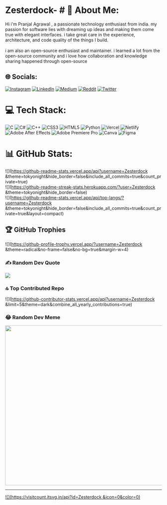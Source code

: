 # Zesterdock- # 💫 About Me:
Hi i'm Pranjal Agrawal , a passionate technology enthusiast from india. my passion for software lies with dreaming up ideas and making them come true with elegant interfaces. i take great care in the experience, architecture, and code quality of the things I build.<br><br>i am also an open-source enthusiast and maintainer. i learned a lot from the open-source community and i love how collaboration and knowledge sharing happened through open-source


## 🌐 Socials:
[![Instagram](https://img.shields.io/badge/Instagram-%23E4405F.svg?logo=Instagram&logoColor=white)](https://instagram.com/Zesterdock ) [![LinkedIn](https://img.shields.io/badge/LinkedIn-%230077B5.svg?logo=linkedin&logoColor=white)](https://linkedin.com/in/pranjal-agrawal) [![Medium](https://img.shields.io/badge/Medium-12100E?logo=medium&logoColor=white)](https://medium.com/@Zesterdock ) [![Reddit](https://img.shields.io/badge/Reddit-%23FF4500.svg?logo=Reddit&logoColor=white)](https://reddit.com/user/Zesterdock ) [![Twitter](https://img.shields.io/badge/Twitter-%231DA1F2.svg?logo=Twitter&logoColor=white)](https://twitter.com/zesterdock ) 

# 💻 Tech Stack:
![C](https://img.shields.io/badge/c-%2300599C.svg?style=for-the-badge&logo=c&logoColor=white) ![C#](https://img.shields.io/badge/c%23-%23239120.svg?style=for-the-badge&logo=c-sharp&logoColor=white) ![C++](https://img.shields.io/badge/c++-%2300599C.svg?style=for-the-badge&logo=c%2B%2B&logoColor=white) ![CSS3](https://img.shields.io/badge/css3-%231572B6.svg?style=for-the-badge&logo=css3&logoColor=white) ![HTML5](https://img.shields.io/badge/html5-%23E34F26.svg?style=for-the-badge&logo=html5&logoColor=white) ![Python](https://img.shields.io/badge/python-3670A0?style=for-the-badge&logo=python&logoColor=ffdd54) ![Vercel](https://img.shields.io/badge/vercel-%23000000.svg?style=for-the-badge&logo=vercel&logoColor=white) ![Netlify](https://img.shields.io/badge/netlify-%23000000.svg?style=for-the-badge&logo=netlify&logoColor=#00C7B7) ![Adobe After Effects](https://img.shields.io/badge/Adobe%20After%20Effects-9999FF.svg?style=for-the-badge&logo=Adobe%20After%20Effects&logoColor=white) ![Adobe Premiere Pro](https://img.shields.io/badge/Adobe%20Premiere%20Pro-9999FF.svg?style=for-the-badge&logo=Adobe%20Premiere%20Pro&logoColor=white) ![Canva](https://img.shields.io/badge/Canva-%2300C4CC.svg?style=for-the-badge&logo=Canva&logoColor=white) 	![Figma](https://img.shields.io/badge/figma-%23F24E1E.svg?style=for-the-badge&logo=figma&logoColor=white)
# 📊 GitHub Stats:
![](https://github-readme-stats.vercel.app/api?username=Zesterdock &theme=tokyonight&hide_border=false&include_all_commits=true&count_private=true)<br/>
![](https://github-readme-streak-stats.herokuapp.com/?user=Zesterdock &theme=tokyonight&hide_border=false)<br/>
![](https://github-readme-stats.vercel.app/api/top-langs/?username=Zesterdock &theme=tokyonight&hide_border=false&include_all_commits=true&count_private=true&layout=compact)

## 🏆 GitHub Trophies
![](https://github-profile-trophy.vercel.app/?username=Zesterdock &theme=radical&no-frame=false&no-bg=true&margin-w=4)

### ✍️ Random Dev Quote
![](https://quotes-github-readme.vercel.app/api?type=vetical&theme=radical)

### 🔝 Top Contributed Repo
![](https://github-contributor-stats.vercel.app/api?username=Zesterdock &limit=5&theme=dark&combine_all_yearly_contributions=true)

### 😂 Random Dev Meme
<img src="https://rm.up.railway.app/" width="512px"/>

---
[![](https://visitcount.itsvg.in/api?id=Zesterdock &icon=0&color=0)](https://visitcount.itsvg.in)

<!-- Proudly created with GPRM ( https://gprm.itsvg.in ) -->
